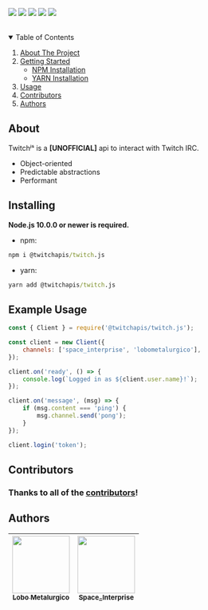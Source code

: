 <p>
  <a href="https://discord.gg/JyRu8VNtt9"><img src="https://img.shields.io/discord/773920681246851083?style=for-the-badge&color=7289da&logo=discord&logoColor=FFFFFF"/></a>
  <a href="https://www.npmjs.com/package/@twitchapis/twitch.js"><img src="https://img.shields.io/npm/v/@twitchapis/twitch.js.svg?style=for-the-badge&maxAge=3600"/></a>
  <a href="https://www.npmjs.com/package/@twitchapis/twitch.js"><img src="https://img.shields.io/npm/dt/@twitchapis/twitch.js.svg?style=for-the-badge&maxAge=3600"/></a>
  <a href="https://github.com/twitchapis/twitch.js/graphs/contributors"><img src="https://img.shields.io/github/contributors/twitchapis/twitch.js.svg?style=for-the-badge"/></a>
  <a href="https://github.com/twitchapis/twitch.js/blob/main/LICENSE"><img src="https://img.shields.io/github/license/twitchapis/twitch.js.svg?style=for-the-badge"/></a>
</p>

<br/>

<details open="open">
  <summary>Table of Contents</summary>
  <ol>
    <li>
      <a href="#about">About The Project</a>
    </li>
    <li>
      <a href="#installing">Getting Started</a>
      <ul>
        <li><a href="#npm">NPM Installation</a></li>
        <li><a href="#yarn">YARN Installation</a></li>
      </ul>
    </li>
    <li><a href="#example-usage">Usage</a></li>
    <li><a href="#contributors">Contributors</a></li>
    <li><a href="#authors">Authors</a></li>
  </ol>
</details>

## About

Twitchʲˢ is a <b>[UNOFFICIAL]</b> api to interact with Twitch IRC.

- Object-oriented
- Predictable abstractions
- Performant

## Installing

**Node.js 10.0.0 or newer is required.**

- npm:

```bat
npm i @twitchapis/twitch.js
```

- yarn:

```bat
yarn add @twitchapis/twitch.js
```

## Example Usage

```javascript
const { Client } = require('@twitchapis/twitch.js');

const client = new Client({
    channels: ['space_interprise', 'lobometalurgico'],
});

client.on('ready', () => {
    console.log(`Logged in as ${client.user.name}!`);
});

client.on('message', (msg) => {
    if (msg.content === 'ping') {
        msg.channel.send('pong');
    }
});

client.login('token');
```

## Contributors

### Thanks to all of the [contributors](https://github.com/twitchapis/twitch.js/graphs/contributors)!

## Authors

| [<img src="https://avatars3.githubusercontent.com/u/43734867?s=120&u=4c7c28e1c72445f234f37ca2cf8b000133fdfd24&v=4" width=115><br><sub>Lobo Metalurgico</sub>](https://github.com/LoboMetalurgico) | [<img src="https://avatars3.githubusercontent.com/u/44732812?s=120&u=37014703e35379861b0abbd585d035304e1e061d&v=4" width=115><br><sub>Space_Interprise</sub>](https://github.com/emanuelfranklyn) |
| :-----------------------------------------------------------------------------------------------------------------------------------------------------------------------------------------------: | :-----------------------------------------------------------------------------------------------------------------------------------------------------------------------------------------------: |
